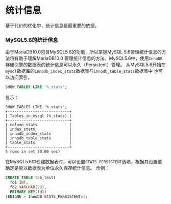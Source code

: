 统计信息
==============================================
基于代价的优化中，统计信息是最重要的依据。

### MySQL5.6的统计信息
由于MariaDB10.0包含MySQL5.6的功能，所以掌握MySQL 5.6管理统计信息的方法将有助于理解MariaDB10.0
管理统计信息的方法。MySQL5.6中，使用`InnoDB`存储引擎的数据表的统计信息可以永久（Persistent）管理。
从MySQL5.6开始在`mysql`数据库的`innodb_index_stats`数据表与`innodb_table_stats`数据表中
也可以访问索引。
```sql
SHOW TABLES LIKE '%_stats';
```
显示：
```
SHOW TABLES LIKE '%_stats';
+---------------------------+
| Tables_in_mysql (%_stats) |
+---------------------------+
| column_stats              |
| index_stats               |
| innodb_index_stats        |
| innodb_table_stats        |
| table_stats               |
+---------------------------+
5 rows in set (0.00 sec)
```
在MySQL5.6中创建数据表时，可以设置`STATS_PERSISTENT`选项，根据其设置值确定是否以数据表为单位永久保存统计信息。
示例：
```sql
CREATE TABLE tab_test(
  fd1 INT,
  fd2 VARCHAR(20),
  PRIMARY KEY(fd1)
)ENIGNE = InnoDB STATS_PERSISTENT=1;
```
